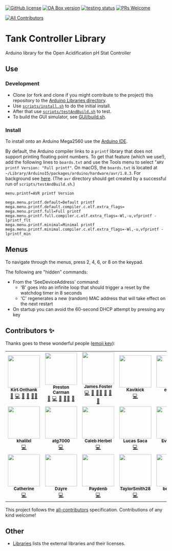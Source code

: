 [![GitHub license](https://img.shields.io/badge/License-MPL%202.0-brightgreen.svg)](https://github.com/Open-Acidification/TankController/blob/master/LICENSE)
[![OA Box version](https://img.shields.io/badge/TankController-v21.09.1-informational.svg)](https://github.com/Open-Acidification/TankController/releases)
[![testing status](https://github.com/Open-Acidification/TankController/workflows/Arduino%20CI/badge.svg)](https://github.com/Open-Acidification/TankController/actions)
[![PRs Welcome](https://img.shields.io/badge/PRs-welcome-brightgreen.svg)](https://github.com/Open-Acidification/TankController/blob/master/CONTRIBUTING.md)
<!-- ALL-CONTRIBUTORS-BADGE:START - Do not remove or modify this section -->
[![All Contributors](https://img.shields.io/badge/all_contributors-17-orange.svg?style=flat-square)](#contributors-)
<!-- ALL-CONTRIBUTORS-BADGE:END -->

# Tank Controller Library

Arduino library for the Open Acidification pH Stat Controller

## Use

### Development

*   Clone (or fork and clone if you might contribute to the project) this repository to the [Arduino Libraries directory](https://www.arduino.cc/en/Hacking/Libraries).
*   Use [`scripts/install.sh`](scripts/install.sh) to do the initial install.
*   After that use [`scripts/testAndBuild.sh`](scripts/testAndBuild.sh) to test.
*   To build the GUI simulator, see [GUI/build.sh](GUI/build.sh).

### Install

To install onto an Arduino Mega2560 use the [Arduino IDE](https://www.arduino.cc/en/software).

By default, the Arduino compiler links to a `printf` library that does not support printing floating point numbers. To get that feature (which we use!), add the following lines to `boards.txt` and use the Tools menu to select "`ARV printf Version: "Full printf"`. On macOS, the `boards.txt` is located at `~/Library/Arduino15/packages/arduino/hardware/avr/1.8.3`. For background see [here](https://forum.arduino.cc/t/no-sprintf-float-formatting-come-back-five-year/331790/6). (The `avr` directory should get created by a successful run of `scripts/testAndBuild.sh`.)

```text
menu.printf=AVR printf Version

mega.menu.printf.default=Default printf
mega.menu.printf.default.compiler.c.elf.extra_flags=
mega.menu.printf.full=Full printf
mega.menu.printf.full.compiler.c.elf.extra_flags=-Wl,-u,vfprintf -lprintf_flt
mega.menu.printf.minimal=Minimal printf
mega.menu.printf.minimal.compiler.c.elf.extra_flags=-Wl,-u,vfprintf -lprintf_min
```

## Menus

To navigate through the menus, press 2, 4, 6, or 8 on the keypad.

The following are "hidden" commands:
*   From the 'SeeDeviceAddress' command:
    *   'B' goes into an infinite loop that should trigger a reset by the watchdog timer in 8 seconds
    *   'C' regenerates a new (random) MAC address that will take effect on the next restart
*   On startup you can avoid the 60-second DHCP attempt by pressing any key

## Contributors ✨

Thanks goes to these wonderful people ([emoji key](https://allcontributors.org/docs/en/emoji-key)):

<!-- ALL-CONTRIBUTORS-LIST:START - Do not remove or modify this section -->
<!-- prettier-ignore-start -->
<!-- markdownlint-disable -->
<table>
  <tr>
    <td align="center"><a href="https://gab.wallawalla.edu/~kirt.onthank/index.html"><img src="https://avatars.githubusercontent.com/u/48142545?v=4?s=100" width="100px;" alt=""/><br /><sub><b>Kirt Onthank</b></sub></a><br /><a href="#business-KirtOnthank" title="Business development">💼</a> <a href="https://github.com/Open-Acidification/TankController/commits?author=KirtOnthank" title="Code">💻</a> <a href="#design-KirtOnthank" title="Design">🎨</a> <a href="#ideas-KirtOnthank" title="Ideas, Planning, & Feedback">🤔</a> <a href="#mentoring-KirtOnthank" title="Mentoring">🧑‍🏫</a></td>
    <td align="center"><a href="https://github.com/prestoncarman"><img src="https://avatars.githubusercontent.com/u/3517157?v=4?s=100" width="100px;" alt=""/><br /><sub><b>Preston Carman</b></sub></a><br /><a href="https://github.com/Open-Acidification/TankController/issues?q=author%3Aprestoncarman" title="Bug reports">🐛</a> <a href="https://github.com/Open-Acidification/TankController/commits?author=prestoncarman" title="Code">💻</a> <a href="#ideas-prestoncarman" title="Ideas, Planning, & Feedback">🤔</a> <a href="#mentoring-prestoncarman" title="Mentoring">🧑‍🏫</a> <a href="https://github.com/Open-Acidification/TankController/pulls?q=is%3Apr+reviewed-by%3Aprestoncarman" title="Reviewed Pull Requests">👀</a></td>
    <td align="center"><a href="http://programminggems.wordpress.com/"><img src="https://avatars.githubusercontent.com/u/1577872?v=4?s=100" width="100px;" alt=""/><br /><sub><b>James Foster</b></sub></a><br /><a href="https://github.com/Open-Acidification/TankController/commits?author=jgfoster" title="Code">💻</a> <a href="#ideas-jgfoster" title="Ideas, Planning, & Feedback">🤔</a> <a href="#mentoring-jgfoster" title="Mentoring">🧑‍🏫</a> <a href="#projectManagement-jgfoster" title="Project Management">📆</a> <a href="https://github.com/Open-Acidification/TankController/pulls?q=is%3Apr+reviewed-by%3Ajgfoster" title="Reviewed Pull Requests">👀</a> <a href="https://github.com/Open-Acidification/TankController/issues?q=author%3Ajgfoster" title="Bug reports">🐛</a></td>
    <td align="center"><a href="https://github.com/Kavikick"><img src="https://avatars.githubusercontent.com/u/50475639?v=4?s=100" width="100px;" alt=""/><br /><sub><b>Kavikick</b></sub></a><br /><a href="https://github.com/Open-Acidification/TankController/commits?author=Kavikick" title="Code">💻</a></td>
    <td align="center"><a href="https://github.com/eucalvo"><img src="https://avatars.githubusercontent.com/u/71796520?v=4?s=100" width="100px;" alt=""/><br /><sub><b>eucalvo</b></sub></a><br /><a href="https://github.com/Open-Acidification/TankController/commits?author=eucalvo" title="Code">💻</a> <a href="https://github.com/Open-Acidification/TankController/issues?q=author%3Aeucalvo" title="Bug reports">🐛</a></td>
    <td align="center"><a href="https://github.com/Lizj96"><img src="https://avatars.githubusercontent.com/u/71606160?v=4?s=100" width="100px;" alt=""/><br /><sub><b>Lizj96</b></sub></a><br /><a href="https://github.com/Open-Acidification/TankController/commits?author=Lizj96" title="Code">💻</a></td>
  </tr>
  <tr>
    <td align="center"><a href="https://github.com/khalilxl"><img src="https://avatars.githubusercontent.com/u/26103228?v=4?s=100" width="100px;" alt=""/><br /><sub><b>khalilxl</b></sub></a><br /><a href="https://github.com/Open-Acidification/TankController/commits?author=khalilxl" title="Code">💻</a></td>
    <td align="center"><a href="https://github.com/atg7000"><img src="https://avatars.githubusercontent.com/u/38963069?v=4?s=100" width="100px;" alt=""/><br /><sub><b>atg7000</b></sub></a><br /><a href="https://github.com/Open-Acidification/TankController/commits?author=atg7000" title="Code">💻</a></td>
    <td align="center"><a href="https://github.com/cherbel"><img src="https://avatars.githubusercontent.com/u/36583106?v=4?s=100" width="100px;" alt=""/><br /><sub><b>Caleb Herbel</b></sub></a><br /><a href="https://github.com/Open-Acidification/TankController/commits?author=cherbel" title="Code">💻</a></td>
    <td align="center"><a href="https://github.com/lsaca05"><img src="https://avatars.githubusercontent.com/u/46550669?v=4?s=100" width="100px;" alt=""/><br /><sub><b>Lucas Saca</b></sub></a><br /><a href="https://github.com/Open-Acidification/TankController/commits?author=lsaca05" title="Code">💻</a></td>
    <td align="center"><a href="https://github.com/EvanKropf"><img src="https://avatars.githubusercontent.com/u/59894430?v=4?s=100" width="100px;" alt=""/><br /><sub><b>EvanKropf</b></sub></a><br /><a href="https://github.com/Open-Acidification/TankController/commits?author=EvanKropf" title="Code">💻</a></td>
    <td align="center"><a href="https://github.com/genevea"><img src="https://avatars.githubusercontent.com/u/83893683?v=4?s=100" width="100px;" alt=""/><br /><sub><b>genevea</b></sub></a><br /><a href="https://github.com/Open-Acidification/TankController/commits?author=genevea" title="Code">💻</a></td>
  </tr>
  <tr>
    <td align="center"><a href="https://github.com/thomca"><img src="https://avatars.githubusercontent.com/u/56854904?v=4?s=100" width="100px;" alt=""/><br /><sub><b>Catherine</b></sub></a><br /><a href="https://github.com/Open-Acidification/TankController/commits?author=thomca" title="Code">💻</a></td>
    <td align="center"><a href="https://github.com/IDzyre"><img src="https://avatars.githubusercontent.com/u/46759635?v=4?s=100" width="100px;" alt=""/><br /><sub><b>Dzyre</b></sub></a><br /><a href="https://github.com/Open-Acidification/TankController/commits?author=IDzyre" title="Code">💻</a></td>
    <td align="center"><a href="https://github.com/Paydenb"><img src="https://avatars.githubusercontent.com/u/83844058?v=4?s=100" width="100px;" alt=""/><br /><sub><b>Paydenb</b></sub></a><br /><a href="https://github.com/Open-Acidification/TankController/commits?author=Paydenb" title="Code">💻</a></td>
    <td align="center"><a href="https://github.com/TaylorSmith28"><img src="https://avatars.githubusercontent.com/u/83837157?v=4?s=100" width="100px;" alt=""/><br /><sub><b>TaylorSmith28</b></sub></a><br /><a href="https://github.com/Open-Acidification/TankController/commits?author=TaylorSmith28" title="Code">💻</a></td>
    <td align="center"><a href="https://github.com/BenjaminWachter"><img src="https://avatars.githubusercontent.com/u/81596850?v=4?s=100" width="100px;" alt=""/><br /><sub><b>benwach</b></sub></a><br /><a href="https://github.com/Open-Acidification/TankController/commits?author=BenjaminWachter" title="Code">💻</a></td>
  </tr>
</table>

<!-- markdownlint-restore -->
<!-- prettier-ignore-end -->

<!-- ALL-CONTRIBUTORS-LIST:END -->

This project follows the [all-contributors](https://github.com/all-contributors/all-contributors) specification. Contributions of any kind welcome!

## Other

*   [Libraries](docs/libraries.md) lists the external libraries and their licenses.
